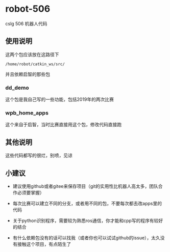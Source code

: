 # robot-506
cslg 506 机器人代码

## 使用说明

这两个包应该放在这路径下

`/home/robot/catkin_ws/src/`

并且依赖启智的那些包

### dd_demo

这个包是我自己写的一些功能，包括2019年的两次比赛

### wpb_home_apps

这个来自于启智，当时比赛直接用这个包，修改代码直接跑

## 其他说明

这些代码都写的很烂，别喷，见谅

## 小建议

- 建议使用github或者gitee来保存项目（git的实用性比机器人高太多，团队合作必须要掌握）

- 每次比赛可以建立不同的分支，或者用不同的包，不要每次都去改apps里的代码

- 关于python识别程序，需要较为熟悉ros通信，你才能和cpp写的程序有较好的结合
- 有什么依赖包没有的话可以找我（或者你也可以试试github的issue），太久没有接触这个项目，有点陌生了

